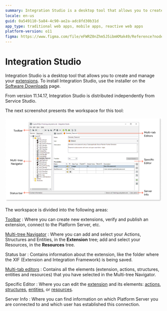 ```yaml
---
summary: Integration Studio is a desktop tool that allows you to create and manage your extensions.
locale: en-us
guid: 0a549110-5a84-4c90-ae2a-adc8fd30b31d
app_type: traditional web apps, mobile apps, reactive web apps
platform-version: o11
figma: https://www.figma.com/file/eFWRZ0nZhm5J5ibmKMak49/Reference?node-id=2333:4131
---
```


# Integration Studio

Integration Studio is a desktop tool that allows you to create and manage your [extensions](<../../extensibility-and-integration/integration-studio/getting-started/extension.md>). To install Integration Studio, use the installer on the [Software Downloads](https://www.outsystems.com/Downloads/) page. 

<div class="info" markdown="1">

From version 11.14.17, Integration Studio is distributed independently from Service Studio.

</div>

The next screenshot presents the workspace for this tool:

![Integration Studio workspace](images/workspace-is.png)

The workspace is divided into the following areas:

[Toolbar](<toolbar.md>)
:   Where you can create new extensions, verify and publish an extension, connect to the Platform Server, etc.

[Multi-tree Navigator](<multi-tree-navigator.md>)
:   Where you can add and select your Actions, Structures and Entities, in the **Extension** tree; add and select your Resources, in the **Resources** tree.

Status bar
:   Contains information about the extension, like the folder where the XIF (Extension and Integration Framework) is being saved.

[Multi-tab editors](<multi-tab-editors.md>)
:   Contains all the elements (extension, actions, structures, entities and resources) that you have selected in the Multi-tree Navigator.

Specific Editor
:   Where you can edit the [extension](<editor/extension.md>) and its elements: [actions](<editor/action.md>), [structures](<editor/structure.md>), [entities](<editor/entity.md>), or [resources](<editor/resource.md>).

Server Info
:   Where you can find information on which Platform Server you are connected to and which user has established this connection.
